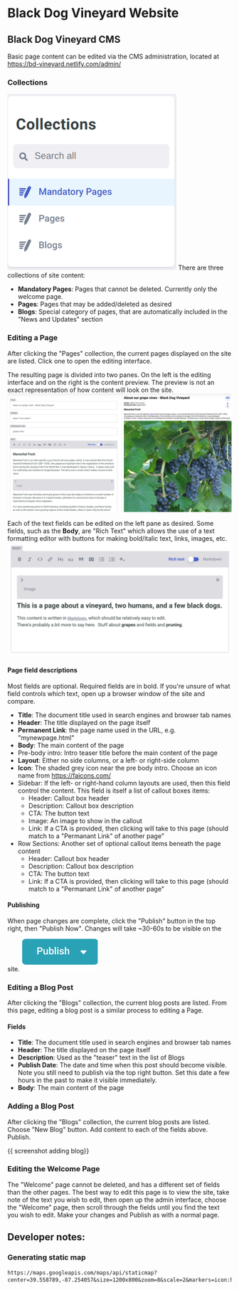 # Black Dog Vineyard Website



## Black Dog Vineyard CMS
Basic page content can be edited via the CMS administration, located at 
https://bd-vineyard.netlify.com/admin/

### Collections
![Colletions](https://raw.githubusercontent.com/ilikerobots/bd_vineyard/master/readme_images/Screenshot_bd_collections.png)
There are three collections of site content:
 - **Mandatory Pages**: Pages that cannot be deleted.  Currently only the welcome page.
 - **Pages**:  Pages that may be added/deleted as desired
 - **Blogs**: Special category of pages, that are automatically included in the "News and Updates" section

### Editing a Page
After clicking the "Pages" collection, the current pages displayed on the site are listed.  Click one to open the editing interface.

The resulting page is divided into two panes.  On the left is the editing interface and on the right is the content preview.  The preview is not an exact representation of how content will look on the site.
![Editing](https://raw.githubusercontent.com/ilikerobots/bd_vineyard/master/readme_images/Screenshot_bd_edit_interface.png)

Each of the text fields can be edited on the left pane as desired.  Some fields, such as the **Body**, are "Rich Text" which allows the use of a text formatting editor with buttons for making bold/italic text, links, images, etc.
![Rich Text Editor](https://raw.githubusercontent.com/ilikerobots/bd_vineyard/master/readme_images/Screenshot_bd_markdown_editor.png)


#### Page field descriptions
Most fields are optional.  Required fields are in bold. If you're unsure of what field controls which text, open up a browser window of the site and compare.

 - **Title**: The document title used in search engines and browser tab names
 -  **Header**: The title displayed on the page itself
 - **Permanent Link**: the page name used in the URL, e.g. "mynewpage.html"
 - **Body**: The main content of the page
 - Pre-body intro: Intro teaser title before the main content of the page
 - **Layout**: Either no side columns, or a left- or right-side column
 - **Icon**: The shaded grey icon near the pre body intro.  Choose an icon name from https://faicons.com/
 - Sidebar: If the left- or right-hand column layouts are used, then this field control the content.  This field is itself a list of callout boxes items:
   -  Header: Callout box header
   - Description: Callout box description
   - CTA: The button text
   - Image: An image to show in the callout
   - Link: If a CTA is provided, then clicking will take to this page (should match to a "Permanant Link" of another page"
 - Row Sections:   Another set of optional callout items beneath the page content
   -  Header: Callout box header
   - Description: Callout box description
   - CTA: The button text
   - Link: If a CTA is provided, then clicking will take to this page (should match to a "Permanant Link" of another page"

#### Publishing
When page changes are complete, click the "Publish" button in the top right, then "Publish Now".  Changes will take ~30-60s to be visible on the site.
![Rich Text Editor](https://raw.githubusercontent.com/ilikerobots/bd_vineyard/master/readme_images/Screenshot_bd_publish_button.png)

### Editing a Blog Post
After clicking the "Blogs" collection, the current blog posts are listed.   From this page, editing a blog post is a similar process to editing a Page.  

#### Fields
 - **Title**: The document title used in search engines and browser tab names
 -  **Header**: The title displayed on the page itself
 - **Description**: Used as the "teaser" text in the list of Blogs
 - **Publish Date**: The date and time when this post should become visible.  Note you still need to publish via the top right button.  Set this date a few hours in the past to make it visible immediately. 
 - **Body**: The main content of the page 

### Adding a Blog Post
After clicking the "Blogs" collection, the current blog posts are listed.  Choose "New Blog" button.  Add content to each of the fields above.  Publish.

{{ screenshot adding blog}}


### Editing the Welcome Page
The "Welcome" page cannot be deleted, and has a different set of fields than the other pages.   The best way to edit this page is to view the site, take note of the text you wish to edit, then open up the admin interface, choose the "Welcome" page, then scroll through the fields until you find the text you wish to edit.  Make your changes and Publish as with a normal page.


## Developer notes: 

### Generating static map
``` 
https://maps.googleapis.com/maps/api/staticmap?center=39.558789,-87.254057&size=1200x800&zoom=8&scale=2&markers=icon:https://www.likealocalguide.com/static/fraktal/images/map_point_red.png|39.558789,-87.254057&feature:administrative%7Csaturation:-100&style=feature:administrative.province%7Cvisibility:off&style=feature:landscape%7Csaturation:-100%7Clightness:65%7Cvisibility:on&style=feature:poi%7Csaturation:-100%7Clightness:50%7Cvisibility:simplified&style=feature:road%7Csaturation:-100&style=feature:road.arterial%7Clightness:30&style=feature:road.highway%7Cvisibility:simplified&style=feature:road.local%7Clightness:40&style=feature:transit%7Csaturation:-100%7Cvisibility:simplified&style=feature:water%7Celement:geometry%7Chue:0xffff00%7Csaturation:-97%7Clightness:-25&style=feature:water%7Celement:labels%7Csaturation:-100%7Clightness:-25
```
